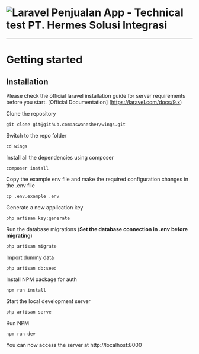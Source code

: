 # ![Laravel Penjualan App - Technical test PT. Hermes Solusi Integrasi](logo.png)

----------

# Getting started

## Installation

Please check the official laravel installation guide for server requirements before you start. [Official Documentation]
(https://laravel.com/docs/9.x)

Clone the repository

    git clone git@github.com:aswanesher/wings.git

Switch to the repo folder

    cd wings

Install all the dependencies using composer

    composer install

Copy the example env file and make the required configuration changes in the .env file

    cp .env.example .env

Generate a new application key

    php artisan key:generate
    
Run the database migrations (**Set the database connection in .env before migrating**)

    php artisan migrate

Import dummy data

    php artisan db:seed
    
Install NPM package for auth

    npm run install

Start the local development server

    php artisan serve
    
Run NPM

    npm run dev

You can now access the server at http://localhost:8000
